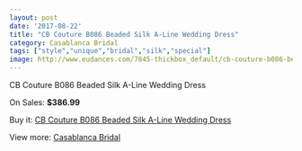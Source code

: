 ```yaml
---
layout: post
date: '2017-08-22'
title: "CB Couture B086 Beaded Silk A-Line Wedding Dress"
category: Casablanca Bridal
tags: ["style","unique","bridal","silk","special"]
image: http://www.eudances.com/7845-thickbox_default/cb-couture-b086-beaded-silk-a-line-wedding-dress.jpg
---
```

CB Couture B086 Beaded Silk A-Line Wedding Dress

On Sales: **$386.99**
<a href="https://www.eudances.com/en/casablanca-bridal/2764-cb-couture-b086-beaded-silk-a-line-wedding-dress.html"><amp-img layout="responsive" width="600" height="600" src="//www.eudances.com/7845-thickbox_default/cb-couture-b086-beaded-silk-a-line-wedding-dress.jpg" alt="CB Couture B086 Beaded Silk A-Line Wedding Dress 0" /></a>
<a href="https://www.eudances.com/en/casablanca-bridal/2764-cb-couture-b086-beaded-silk-a-line-wedding-dress.html"><amp-img layout="responsive" width="600" height="600" src="//www.eudances.com/7848-thickbox_default/cb-couture-b086-beaded-silk-a-line-wedding-dress.jpg" alt="CB Couture B086 Beaded Silk A-Line Wedding Dress 1" /></a>
<a href="https://www.eudances.com/en/casablanca-bridal/2764-cb-couture-b086-beaded-silk-a-line-wedding-dress.html"><amp-img layout="responsive" width="600" height="600" src="//www.eudances.com/7847-thickbox_default/cb-couture-b086-beaded-silk-a-line-wedding-dress.jpg" alt="CB Couture B086 Beaded Silk A-Line Wedding Dress 2" /></a>
<a href="https://www.eudances.com/en/casablanca-bridal/2764-cb-couture-b086-beaded-silk-a-line-wedding-dress.html"><amp-img layout="responsive" width="600" height="600" src="//www.eudances.com/7846-thickbox_default/cb-couture-b086-beaded-silk-a-line-wedding-dress.jpg" alt="CB Couture B086 Beaded Silk A-Line Wedding Dress 3" /></a>

Buy it: [CB Couture B086 Beaded Silk A-Line Wedding Dress](https://www.eudances.com/en/casablanca-bridal/2764-cb-couture-b086-beaded-silk-a-line-wedding-dress.html "CB Couture B086 Beaded Silk A-Line Wedding Dress")

View more: [Casablanca Bridal](https://www.eudances.com/en/4-casablanca-bridal "Casablanca Bridal")